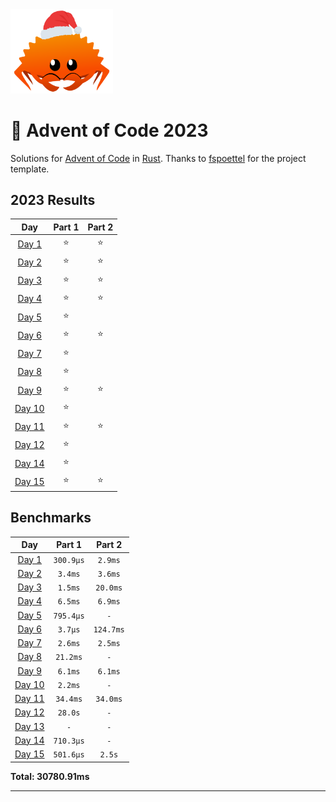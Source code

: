 <img src="./.assets/christmas_ferris.png" width="164">

# 🎄 Advent of Code 2023

Solutions for [Advent of Code](https://adventofcode.com/) in [Rust](https://www.rust-lang.org/). Thanks to [fspoettel](https://github.com/fspoettel/advent-of-code-rust) for the project template.

<!--- advent_readme_stars table --->
## 2023 Results

| Day | Part 1 | Part 2 |
| :---: | :---: | :---: |
| [Day 1](https://adventofcode.com/2023/day/1) | ⭐ | ⭐ |
| [Day 2](https://adventofcode.com/2023/day/2) | ⭐ | ⭐ |
| [Day 3](https://adventofcode.com/2023/day/3) | ⭐ | ⭐ |
| [Day 4](https://adventofcode.com/2023/day/4) | ⭐ | ⭐ |
| [Day 5](https://adventofcode.com/2023/day/5) | ⭐ |   |
| [Day 6](https://adventofcode.com/2023/day/6) | ⭐ | ⭐ |
| [Day 7](https://adventofcode.com/2023/day/7) | ⭐ |   |
| [Day 8](https://adventofcode.com/2023/day/8) | ⭐ |   |
| [Day 9](https://adventofcode.com/2023/day/9) | ⭐ | ⭐ |
| [Day 10](https://adventofcode.com/2023/day/10) | ⭐ |   |
| [Day 11](https://adventofcode.com/2023/day/11) | ⭐ | ⭐ |
| [Day 12](https://adventofcode.com/2023/day/12) | ⭐ |   |
| [Day 14](https://adventofcode.com/2023/day/14) | ⭐ |   |
| [Day 15](https://adventofcode.com/2023/day/15) | ⭐ | ⭐ |
<!--- advent_readme_stars table --->

<!--- benchmarking table --->
## Benchmarks

| Day | Part 1 | Part 2 |
| :---: | :---: | :---:  |
| [Day 1](./src/bin/01.rs) | `300.9µs` | `2.9ms` |
| [Day 2](./src/bin/02.rs) | `3.4ms` | `3.6ms` |
| [Day 3](./src/bin/03.rs) | `1.5ms` | `20.0ms` |
| [Day 4](./src/bin/04.rs) | `6.5ms` | `6.9ms` |
| [Day 5](./src/bin/05.rs) | `795.4µs` | `-` |
| [Day 6](./src/bin/06.rs) | `3.7µs` | `124.7ms` |
| [Day 7](./src/bin/07.rs) | `2.6ms` | `2.5ms` |
| [Day 8](./src/bin/08.rs) | `21.2ms` | `-` |
| [Day 9](./src/bin/09.rs) | `6.1ms` | `6.1ms` |
| [Day 10](./src/bin/10.rs) | `2.2ms` | `-` |
| [Day 11](./src/bin/11.rs) | `34.4ms` | `34.0ms` |
| [Day 12](./src/bin/12.rs) | `28.0s` | `-` |
| [Day 13](./src/bin/13.rs) | `-` | `-` |
| [Day 14](./src/bin/14.rs) | `710.3µs` | `-` |
| [Day 15](./src/bin/15.rs) | `501.6µs` | `2.5s` |

**Total: 30780.91ms**
<!--- benchmarking table --->

---
